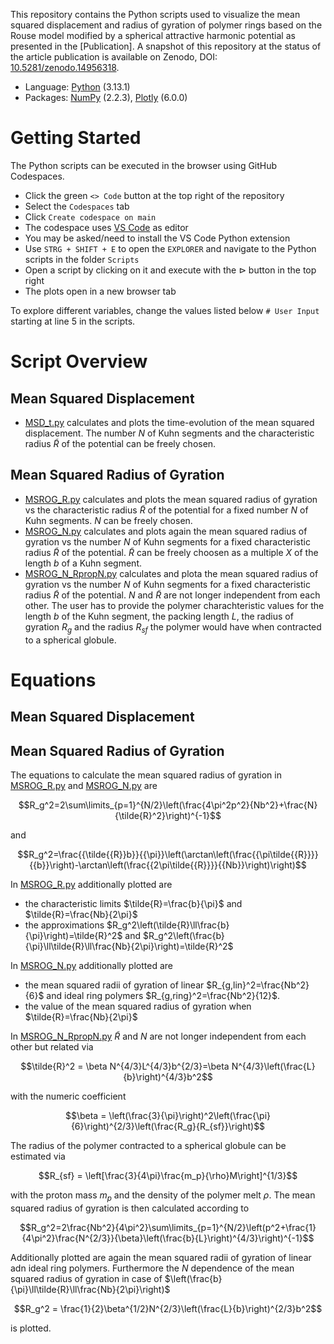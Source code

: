 This repository contains the Python scripts used to visualize the mean squared displacement and radius of gyration of polymer rings based on the Rouse model modified by a spherical attractive harmonic potential as presented in the [Publication].
A snapshot of this repository at the status of the article publication is available on Zenodo, DOI: [10.5281/zenodo.14956318](https://doi.org/10.5281/zenodo.14956318). 
- Language: [Python](https://www.python.org/) (3.13.1)
- Packages: [NumPy](https://numpy.org/) (2.2.3), [Plotly](https://plotly.com/python/) (6.0.0)

# Getting Started
The Python scripts can be executed in the browser using GitHub Codespaces. 
- Click the green `<> Code` button at the top right of the repository
- Select the `Codespaces` tab
- Click `Create codespace on main`
- The codespace uses [VS Code](https://code.visualstudio.com/docs) as editor
- You may be asked/need to install the VS Code Python extension
- Use `STRG + SHIFT + E` to open the `EXPLORER` and navigate to the Python scripts in the folder `Scripts`
- Open a script by clicking on it and execute  with the $\vartriangleright$ button in the top right
- The plots open in a new browser tab

To explore different variables, change the values listed below `# User Input` starting at line 5 in the scripts.

# Script Overview
## Mean Squared Displacement
- [MSD_t.py](https://github.com/WobSci/harmonic-polymer-rings/blob/main/scripts/MSD_t.py) calculates and plots the time-evolution of the mean squared displacement. The number $N$ of Kuhn segments and the characteristic radius $\tilde{R}$ of the potential can be freely chosen.

## Mean Squared Radius of Gyration
- [MSROG_R.py](https://github.com/WobSci/harmonic-polymer-rings/blob/main/scripts/MSROG_R.py) calculates and plots the mean squared radius of gyration vs the characteristic radius $\tilde{R}$ of the potential for a fixed number $N$ of Kuhn segments. $N$ can be freely chosen.
- [MSROG_N.py](https://github.com/WobSci/harmonic-polymer-rings/blob/main/scripts/MSROG_N.py) calculates and plots again the mean squared radius of gyration vs the number $N$ of Kuhn segments for a fixed characteristic radius $\tilde{R}$ of the potential. $\tilde{R}$ can be freely choosen as a multiple $X$ of the length $b$ of a Kuhn segment.
- [MSROG_N_RpropN.py](https://github.com/WobSci/harmonic-polymer-rings/blob/main/scripts/MSROG_N_RpropN.py) calculates and plota the mean squared radius of gyration vs the number $N$ of Kuhn segments for a fixed characteristic radius $\tilde{R}$ of the potential. $N$ and $\tilde{R}$ are not longer independent from each other.
The user has to provide the polymer charachteristic values for the length $b$ of the Kuhn segment, the packing length $L$, the radius of gyration $R_g$ and the radius $R_{sf}$ the polymer would have when contracted to a spherical globule. 

# Equations
## Mean Squared Displacement


## Mean Squared Radius of Gyration
The equations to calculate the mean squared radius of gyration in [MSROG_R.py](https://github.com/WobSci/harmonic-polymer-rings/blob/main/scripts/MSROG_R.py) and [MSROG_N.py](https://github.com/WobSci/harmonic-polymer-rings/blob/main/scripts/MSROG_N.py) are
```math
R_g^2=2\sum\limits_{p=1}^{N/2}\left(\frac{4\pi^2p^2}{Nb^2}+\frac{N}{\tilde{R}^2}\right)^{-1}
```
and
```math
R_g^2=\frac{{\tilde{{R}}b}}{{\pi}}\left(\arctan\left(\frac{{\pi\tilde{{R}}}}{{b}}\right)-\arctan\left(\frac{{2\pi\tilde{{R}}}}{{Nb}}\right)\right)
```
In [MSROG_R.py](https://github.com/WobSci/harmonic-polymer-rings/blob/main/scripts/MSROG_R.py) additionally plotted are
- the characteristic limits $\tilde{R}=\frac{b}{\pi}$ and $\tilde{R}=\frac{Nb}{2\pi}$ 
- the approximations $R_g^2\left(\tilde{R}\ll\frac{b}{\pi}\right)=\tilde{R}^2$ and $R_g^2\left(\frac{b}{\pi}\ll\tilde{R}\ll\frac{Nb}{2\pi}\right)=\tilde{R}^2$

In [MSROG_N.py](https://github.com/WobSci/harmonic-polymer-rings/blob/main/scripts/MSROG_N.py) additionally plotted are
- the mean squared radii of gyration of linear $R_{g,lin}^2=\frac{Nb^2}{6}$ and ideal ring polymers $R_{g,ring}^2=\frac{Nb^2}{12}$.
- the value of the mean squared radius of gyration when $\tilde{R}=\frac{Nb}{2\pi}$

In [MSROG_N_RpropN.py](https://github.com/WobSci/harmonic-polymer-rings/blob/main/scripts/MSROG_N_RpropN.py) $\tilde{R}$ and $N$ are not longer independent from each other but related via
```math
\tilde{R}^2 = \beta N^{4/3}L^{4/3}b^{2/3}=\beta N^{4/3}\left(\frac{L}{b}\right)^{4/3}b^2
```
with the numeric coefficient
```math 
\beta = \left(\frac{3}{\pi}\right)^2\left(\frac{\pi}{6}\right)^{2/3}\left(\frac{R_g}{R_{sf}}\right)
```
The radius of the polymer contracted to a spherical globule can be estimated via
```math
R_{sf} = \left[\frac{3}{4\pi}\frac{m_p}{\rho}M\right]^{1/3}
```
with the proton mass $m_p$ and the density of the polymer melt $\rho$.
The mean squared radius of gyration is then calculated according to
```math
R_g^2=2\frac{Nb^2}{4\pi^2}\sum\limits_{p=1}^{N/2}\left(p^2+\frac{1}{4\pi^2}\frac{N^{2/3}}{\beta}\left(\frac{b}{L}\right)^{4/3}\right)^{-1}
```
Additionally plotted are again the mean squared radii of gyration of linear adn ideal ring polymers. Furthermore the $N$ dependence of the mean squared radius of gyration in case of $\left(\frac{b}{\pi}\ll\tilde{R}\ll\frac{Nb}{2\pi}\right)$ 
```math
R_g^2 = \frac{1}{2}\beta^{1/2}N^{2/3}\left(\frac{L}{b}\right)^{2/3}b^2
```
is plotted.